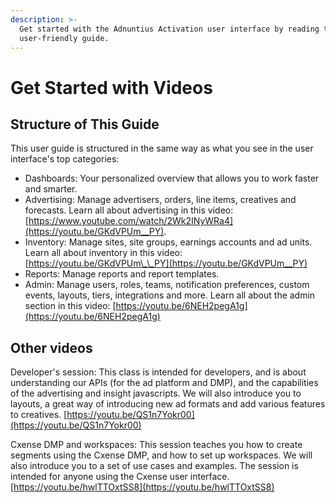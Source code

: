 ```yaml
---
description: >-
  Get started with the Adnuntius Activation user interface by reading this
  user-friendly guide.
---
```


# Get Started with Videos

## Structure of This Guide

This user guide is structured in the same way as what you see in the user interface's top categories: 

* Dashboards: Your personalized overview that allows you to work faster and smarter. 
* Advertising: Manage advertisers, orders, line items, creatives and forecasts. Learn all about advertising in this video: [https://www.youtube.com/watch/2Wk2INyWRa4](https://youtu.be/GKdVPUm__PY).
* Inventory: Manage sites, site groups, earnings accounts and ad units. Learn all about inventory in this video: [https://youtu.be/GKdVPUm\_\_PY](https://youtu.be/GKdVPUm__PY)
* Reports: Manage reports and report templates.
* Admin: Manage users, roles, teams, notification preferences, custom events, layouts, tiers, integrations and more. Learn all about the admin section in this video: [https://youtu.be/6NEH2pegA1g](https://youtu.be/6NEH2pegA1g)

## Other videos

Developer's session: This class is intended for developers, and is about understanding our APIs \(for the ad platform and DMP\), and the capabilities of the advertising and insight javascripts. We will also introduce you to layouts, a great way of introducing new ad formats and add various features to creatives. [https://youtu.be/QS1n7Yokr00](https://youtu.be/QS1n7Yokr00)

Cxense DMP and workspaces: This session teaches you how to create segments using the Cxense DMP, and how to set up workspaces. We will also introduce you to a set of use cases and examples. The session is intended for anyone using the Cxense user interface. [https://youtu.be/hwlTTOxtSS8](https://youtu.be/hwlTTOxtSS8)

